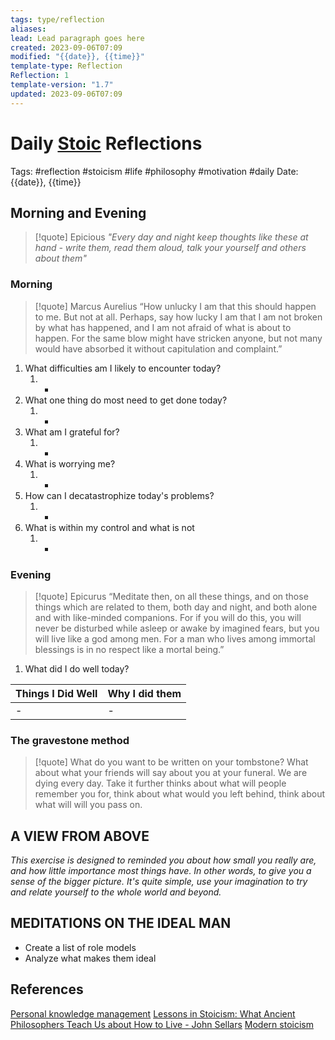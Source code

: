 ```yaml
---
tags: type/reflection
aliases: 
lead: Lead paragraph goes here
created: 2023-09-06T07:09
modified: "{{date}}, {{time}}"
template-type: Reflection
Reflection: 1
template-version: "1.7"
updated: 2023-09-06T07:09
---
```



# Daily [Stoic](../SLIP-BOX/Stoicism.md) Reflections

Tags:  #reflection #stoicism #life #philosophy #motivation #daily 
Date: {{date}}, {{time}}

## Morning and Evening

> [!quote] Epicious 
> _"Every day and night keep thoughts like these at hand - write them, 
> read them aloud, talk your yourself and others about them"_


### Morning

> [!quote] Marcus Aurelius
> “How unlucky I am that this should happen to me. But not at all. Perhaps, say 
> how lucky I am that I am not broken by what has happened, and I am not 
> afraid  of what is about to happen. For the same blow might have stricken 
> anyone, but not many would have absorbed it without capitulation 
> and complaint.”

1. What difficulties am I likely to encounter today?
	1. - 
2. What one thing do most need to get done today?
	1. -
3. What am I grateful for?
	1. -
4. What is worrying me?
	1. -
5. How can I decatastrophize today's problems?
	1. -
6. What is within my control and what is not
	1. -

### Evening

> [!quote]  Epicurus
> “Meditate then, on all these things, and on those things which are related 
> to them, both day and night, and both alone and with like-minded 
> companions. For if you will do this, you will never be disturbed while 
> asleep or awake by imagined fears, but you will live like a god among 
> men. For a man who lives among immortal blessings is in no respect 
> like a mortal being.”

1. What did I do well today?

| Things I Did Well | Why I did them |
| ------------------- | ---------------- |
| -                 | -              |

### The gravestone method

> [!quote]
> What do you want to be written on your tombstone? What about what your friends will say about you at your funeral. We are dying every day. Take it further thinks about what will people remember you for, think about what would you left behind, think about what will will you pass on.

## A VIEW FROM ABOVE

_This exercise is designed to reminded you about how small you really are, and how little importance most things have. In other words, to give you a sense of the bigger picture. It's quite simple, use your imagination to try and relate yourself to the whole world and beyond._

## MEDITATIONS ON THE IDEAL MAN

- Create a list of role models 
- Analyze what makes them ideal 

## References

[Personal knowledge management](Personal%20knowledge%20management.md)
[Lessons in Stoicism: What Ancient Philosophers Teach Us about How to Live - John Sellars](https://books.google.cz/books/about/Lessons_in_Stoicism.html?id=ky84zQEACAAJ&redir_esc=y)
[Modern stoicism](https://modernstoicism.com/)



